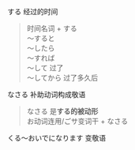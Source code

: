 




する 经过的时间    
> 时间名词 + する  
〜すると  
〜したら  
〜すれば  
〜して  过了  
〜してから  过了多久后   

なさる  补助动词构成敬语  
> なさる 是**する的被动形**    
お动词连用/ごサ变词干 + なさる  


くる〜おいでになります  变敬语  
